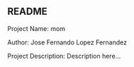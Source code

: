 
## README

Project Name:           mom

Author:                 Jose Fernando Lopez Fernandez

Project Description:    Description here...

